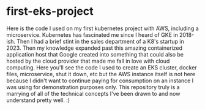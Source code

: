 # first-eks-project
Here is the code I used on my first kubernetes project with AWS, including a microservice.
Kubernetes has fascinated me since I heard of GKE in 2018-ish. Then I had a brief stint in the sales department of a K8's startup in 2023.
Then my knowledge expanded past this amazing containerized application host that Google created into something that could also be hosted by the cloud provider that made me fall in love with cloud computing.
Here you'll see the code I used to create an EKS cluster, docker files, microservice, shut it down, etc but the AWS instance itself is not here because I didn't want to continue paying for consumption on 
an instance I was using for demonstration purposes only.
This repository truly is a marrying of all of the technical concepts I've been drawn to and now understand pretty well. :) 
